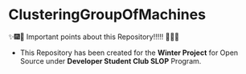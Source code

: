 # ClusteringGroupOfMachines
:sparkles::fireworks::tada: Important points about this Repository!!!!! :tada::fireworks::sparkles:

* This Repository has been created for the **Winter Project** for Open Source under **Developer Student Club SLOP** Program.
 